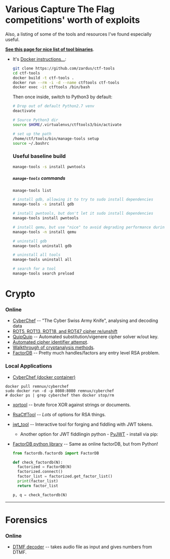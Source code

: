 # Various Capture The Flag competitions' worth of exploits
Also, a listing of some of the tools and resources I've found especially useful.

**[See this page for nice list of tool binaries](https://github.com/zardus/ctf-tools)**.

 * It's [Docker instructions...](https://github.com/zardus/ctf-tools#docker-version-17):

    ```bash
    git clone https://github.com/zardus/ctf-tools
    cd ctf-tools
    docker build -t ctf-tools .
    docker run --rm -i -d --name ctftools ctf-tools
    docker exec -it ctftools /bin/bash
    ```

    Then once inside, switch to Python3 by default:

    ```bash
    # Drop out of default Python2.7 venv
    deactivate

    # Source Python3 dir
    source $HOME/.virtualenvs/ctftools3/bin/activate

    # set up the path
    /home/ctf/tools/bin/manage-tools setup
    source ~/.bashrc
    ```

    ### Useful baseline build

    ```bash
    manage-tools -s install pwntools
    ```

    ##### `manage-tools` commands

    ```bash
    manage-tools list

    # install gdb, allowing it to try to sudo install dependencies
    manage-tools -s install gdb

    # install pwntools, but don't let it sudo install dependencies
    manage-tools install pwntools

    # install qemu, but use "nice" to avoid degrading performance during compilation
    manage-tools -n install qemu

    # uninstall gdb
    manage-tools uninstall gdb

    # uninstall all tools
    manage-tools uninstall all

    # search for a tool
    manage-tools search preload
    ```

# Crypto
### Online
* [CyberChef](https://gchq.github.io/CyberChef/) -- "The Cyber Swiss Army Knife", analysing and decoding data
* [ROT5, ROT13, ROT18, and ROT47 cipher re/unshift](https://www.qqxiuzi.cn/bianma/ROT5-13-18-47.php)
* [QuipQuip](https://quipqiup.com/) -- Automated substitution/vigenere cipher solver w/out key.
* [Automated cipher identifier attempt](https://www.boxentriq.com/code-breaking/cipher-identifier).
* [Walkthrough of cryptanalysis methods](http://practicalcryptography.com/cryptanalysis/).
* [FactorDB](http://factordb.com/) -- Pretty much handles/factors any entry level RSA problem.

### Local Applications
* [CyberChef (docker container)](https://hub.docker.com/r/remnux/cyberchef/)

```
docker pull remnux/cyberchef
sudo docker run -d -p 8080:8080 remnux/cyberchef
# docker ps | grep cyberchef then docker stop/rm
```

* [xortool](./tools/xortool) -- brute force XOR against strings or documents.
* [RsaCtfTool](./tools/RsaCtfTool) -- _Lots_ of options for RSA things.
* [jwt_tool](./tools/jwt_tool) -- Interactive tool for forging and fiddling with JWT tokens.
  * Another option for JWT fiddlingin python - [PyJWT](https://pypi.org/project/PyJWT/1.4.0/) - install via pip:
* [FactorDB python library](https://pypi.org/project/factordb-pycli/) -- Same as online factorDB, but from Python!

    ```python
    from factordb.factordb import FactorDB

    def check_factordb(N):
      factorized = FactorDB(N)
      factorized.connect()
      factor_list = factorized.get_factor_list()
      print(factor_list)
      return factor_list

    p, q = check_factordb(N)
    ```

---

# Forensics
### Online
* [DTMF decoder](http://dialabc.com/sound/detect/) -- takes audio file as input and gives numbers from DTMF.
